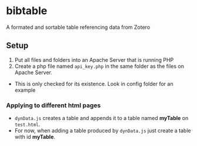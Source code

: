 # bibtable #
A formated and sortable table referencing  data from Zotero

## Setup ##
1. Put all files and folders into an Apache Server that is running PHP
2. Create a php file named `api_key.php` in the same folder as the files on Apache Server.
 * This is only checked for its existence. Look in config folder for an example

### Applying to different html pages ###
* `dynData.js` creates a table and appends it to a table named **myTable** on `test.html`.
* For now, when adding a table produced by `dynData.js` just create a table with id **myTable**.